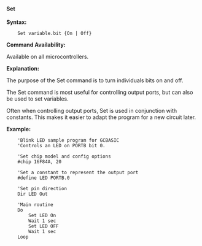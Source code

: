 <div class="section">

<div class="titlepage">

<div>

<div>

#### <span id="set"></span>Set

</div>

</div>

</div>

<span class="strong">**Syntax:**</span>

``` screen
    Set variable.bit {On | Off}
```

<span class="strong">**Command Availability:**</span>

Available on all microcontrollers.

<span class="strong">**Explanation:**</span>

The purpose of the Set command is to turn individuals bits on and off.

The Set command is most useful for controlling output ports, but can
also be used to set variables.

Often when controlling output ports, Set is used in conjunction with
constants. This makes it easier to adapt the program for a new circuit
later.

<span class="strong">**Example:**</span>

``` screen
    'Blink LED sample program for GCBASIC
    'Controls an LED on PORTB bit 0.

    'Set chip model and config options
    #chip 16F84A, 20

    'Set a constant to represent the output port
    #define LED PORTB.0

    'Set pin direction
    Dir LED Out

    'Main routine
    Do
        Set LED On
        Wait 1 sec
        Set LED OFF
        Wait 1 sec
    Loop
```

</div>
